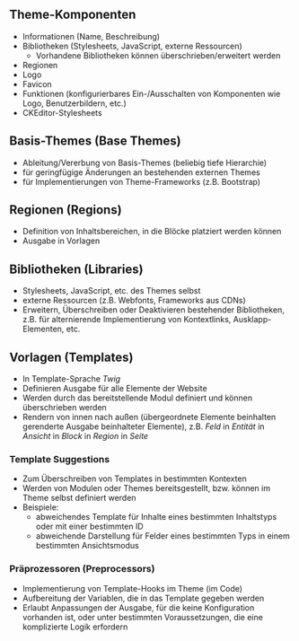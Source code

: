 ## Theme-Komponenten

- Informationen (Name, Beschreibung)
- Bibliotheken (Stylesheets, JavaScript, externe Ressourcen)
    - Vorhandene Bibliotheken können überschrieben/erweitert werden
- Regionen
- Logo
- Favicon
- Funktionen (konfigurierbares Ein-/Ausschalten von Komponenten wie Logo,
  Benutzerbildern, etc.)
- CKEditor-Stylesheets

## Basis-Themes (Base Themes)

- Ableitung/Vererbung von Basis-Themes (beliebig tiefe Hierarchie)
- für geringfügige Änderungen an bestehenden externen Themes
- für Implementierungen von Theme-Frameworks (z.B. Bootstrap)

## Regionen (Regions)

- Definition von Inhaltsbereichen, in die Blöcke platziert werden können
- Ausgabe in Vorlagen

## Bibliotheken (Libraries)

- Stylesheets, JavaScript, etc. des Themes selbst
- externe Ressourcen (z.B. Webfonts, Frameworks aus CDNs)
- Erweitern, Überschreiben oder Deaktivieren bestehender Bibliotheken, z.B. für
  alternierende Implementierung von Kontextlinks, Ausklapp-Elementen, etc.

## Vorlagen (Templates)

- In Template-Sprache _Twig_
- Definieren Ausgabe für alle Elemente der Website
- Werden durch das bereitstellende Modul definiert und können überschrieben
  werden
- Rendern von innen nach außen (übergeordnete Elemente beinhalten gerenderte
  Ausgabe beinhalteter Elemente), z.B. _Feld_ in _Entität_ in _Ansicht_ in
  _Block_ in _Region_ in _Seite_

### Template Suggestions

- Zum Überschreiben von Templates in bestimmten Kontexten
- Werden von Modulen oder Themes bereitsgestellt, bzw. können im Theme selbst
  definiert werden
- Beispiele:
    - abweichendes Template für Inhalte eines bestimmten Inhaltstyps oder mit
      einer bestimmten ID
    - abweichende Darstellung für Felder eines bestimmten Typs in einem
      bestimmten Ansichtsmodus

### Präprozessoren (Preprocessors)

- Implementierung von Template-Hooks im Theme (im Code)
- Aufbereitung der Variablen, die in das Template gegeben werden
- Erlaubt Anpassungen der Ausgabe, für die keine Konfiguration vorhanden ist,
  oder unter bestimmten Voraussetzungen, die eine komplizierte Logik erfordern
